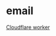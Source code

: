 # email

[Cloudflare worker](https://dash.cloudflare.com/9bfdb755def60e50760e33036c6f1624/workers/services/view/watch-email/production)

